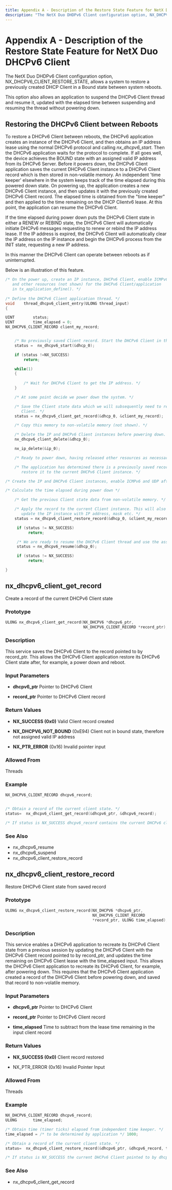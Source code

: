 ```yaml
---
title: Appendix A - Description of the Restore State Feature for NetX Duo DHCPv6 Client
description: "The NetX Duo DHDPv6 Client configuration option, NX_DHCPV6_CLIENT_RESTORE_STATE, allows a system to restore a previously created DHCP Client in a Bound state between system reboots."
---
```


# Appendix A - Description of the Restore State Feature for NetX Duo DHCPv6 Client

The NetX Duo DHDPv6 Client configuration option, NX_DHCPV6_CLIENT_RESTORE_STATE, allows a system to restore a previously created DHCP Client in a Bound state between system reboots.

This option also allows an application to suspend the DHCPv6 Client thread and resume it, updated with the elapsed time between suspending and resuming the thread without powering down.

## Restoring the DHCPv6 Client between Reboots

To restore a DHCPv6 Client between reboots, the DHCPv6 application creates an instance of the DHCPv6 Client, and then obtains an IP address lease using the normal DHCPv6 protocol and calling *nx_dhcpv6_start*. Then the DHCPv6 application waits for the protocol to complete. If all goes well, the device achieves the BOUND state with an assigned valid IP address from its DHCPv6 Server. Before it powers down, the DHCPv6 Client application saves the current DHCPv6 Client instance to a DHCPv6 Client record which is then stored in non-volatile memory. An independent 'time keeper' elsewhere in the system keeps track of the time elapsed during this powered down state. On powering up, the application creates a new DHCPv6 Client instance, and then updates it with the previously created DHCPv6 Client record. The elapsed time is obtained from the "time keeper" and then applied to the time remaining on the DHCP Clientv6 lease. At this point, the application can resume the DHCPv6 Client.

If the time elapsed during power down puts the DHCPv6 Client state in either a RENEW or REBIND state, the DHCPv6 Client will automatically initiate DHCPv6 messages requesting to renew or rebind the IP address lease. If the IP address is expired, the DHCPv6 Client will automatically clear the IP address on the IP instance and begin the DHCPv6 process from the INIT state, requesting a new IP address.

In this manner the DHCPv6 Client can operate between reboots as if uninterrupted.

Below is an illustration of this feature.

```C
/* On the power up, create an IP instance, DHCPv6 Client, enable ICMPv6 and UDP
   and other resources (not shown) for the DHCPv6 Client/application
   in tx_application_define(). */
 
/* Define the DHCPv6 Client application thread. */     
void    thread_dhcpv6_client_entry(ULONG thread_input)
{

UINT        status;
UINT        time_elapsed = 0;
NX_DHCPV6_CLIENT_RECORD client_my_record;


    /* No previously saved Client record. Start the DHCPv6 Client in the INIT state. */
    status =  nx_dhcpv6_start(&dhcp_0);

    if (status !=NX_SUCCESS)
        return;

    while(1)	
    {
    
        /* Wait for DHCPv6 Client to get the IP address. */
    }

    /* At some point decide we power down the system. */

    /* Save the Client state data which we will subsequently need to restore the DHCPv6    
       Client. */
    status = nx_dhcpv6_client_get_record(&dhcp_0, &client_my_record);               

    /* Copy this memory to non-volatile memory (not shown). */

    /* Delete the IP and DHCPv6 Client instances before powering down. */
    nx_dhcpv6_client_delete(&dhcp_0);

    nx_ip_delete(&ip_0);

    /* Ready to power down, having released other resources as necessary. */

    /* The application has determined there is a previously saved record. We will 
       restore it to the current DHCPv6 Client instance. */

/* Create the IP and DHCPv6 Client instances, enable ICMPv6 and UDP after powering up. */

/* Calculate the time elapsed during power down */

    /* Get the previous Client state data from non-volatile memory. */

    /* Apply the record to the current Client instance. This will also 
       update the IP instance with IP address, mask etc. */
    status = nx_dhcpv6_client_restore_record(&dhcp_0, &client_my_record, time_elapsed);   

     if (status != NX_SUCCESS)
          return;

     /* We are ready to resume the DHCPv6 Client thread and use the assigned IP address. */
     status = nx_dhcpv6_resume(&dhcp_0);

     if (status != NX_SUCCESS)
          return;

}
```

## nx_dhcpv6_client_get_record

Create a record of the current DHCPv6 Client state

### Prototype

```C
ULONG nx_dhcpv6_client_get_record(NX_DHCPV6 *dhcpv6_ptr, 
								  NX_DHCPV6_CLIENT_RECORD *record_ptr);
```

### Description

This service saves the DHCPv6 Client to the record pointed to by record_ptr. This allows the DHCPv6 Client application restore its DHCPv6 Client state after, for example, a power down and reboot.

### Input Parameters

- **dhcpv6_ptr** Pointer to DHCPv6 Client

- **record_ptr** Pointer to DHCPv6 Client record

### Return Values

- **NX_SUCCESS (0x0)** Valid Client record created

- **NX_DHCPV6_NOT_BOUND** (0xE94) Client not in bound state, therefore not assigned valid IP address

- **NX_PTR_ERROR** (0x16) Invalid pointer input

### Allowed From

Threads

### Example

```C
NX_DHCPV6_CLIENT_RECORD dhcpv6_record;


/* Obtain a record of the current client state. */
status=  nx_dhcpv6_client_get_record(&dhcpv6_ptr, &dhcpv6_record);

/* If status is NX_SUCCESS dhcpv6_record contains the current DHCPv6 client record. */
```

### See Also

- nx_dhcpv6_resume
- nx_dhcpv6_suspend
- nx_dhcpv6_client_restore_record

## nx_dhcpv6_client_restore_record

Restore DHCPv6 Client state from saved record

### Prototype

```C
ULONG nx_dhcpv6_client_restore_record(NX_DHCPV6 *dhcpv6_ptr, 
									  NX_DHCPV6_CLIENT_RECORD       
									  *record_ptr, ULONG time_elapsed);
```

### Description

This service enables a DHCPv6 application to recreate its DHCPv6 Client state from a previous session by updating the DHCPv6 Client with the DHCPv6 Client record pointed to by record_ptr, and updates the time remaining on DHCPv6 Client lease with the time_elapsed input. This allows the DHCPv6 Client application to recreate its DHCPv6 Client, for example, after powering down. This requires that the DHCPv6 Client application created a record of the DHCPv6 Client before powering down, and saved that record to non-volatile memory.

### Input Parameters

- **dhcpv6_ptr** Pointer to DHCPv6 Client

- **record_ptr** Pointer to DHCPv6 Client record

- **time_elapsed** Time to subtract from the lease time remaining in the input client record

### Return Values

- **NX_SUCCESS (0x0)** Client record restored

- NX_PTR_ERROR (0x16) Invalid Pointer Input

### Allowed From

Threads

### Example

```C
NX_DHCPV6_CLIENT_RECORD dhcpv6_record;
ULONG 		time_elapsed;

/* Obtain time (timer ticks) elapsed from independent time keeper. */
time_elapsed = /* to be determined by application */ 1000; 

/* Obtain a record of the current client state. */
status=  nx_dhcpv6_client_restore_record(&dhcpv6_ptr, &dhcpv6_record, time_elapsed);

/* If status is NX_SUCCESS the current DHCPv6 Client pointed to by dhcpv6_ptr contains the current client record updated for time elapsed during power down. */
```

### See Also

- nx_dhcpv6_client_get_record
